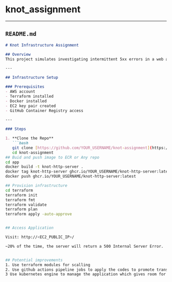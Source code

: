 # knot_assignment


---

##  `README.md`

```markdown
# Knot Infrastructure Assignment

## Overview
This project simulates investigating intermittent 5xx errors in a web application deployed on AWS using Terraform and Docker.

---

## Infrastructure Setup

### Prerequisites
- AWS account
- Terraform installed
- Docker installed
- EC2 key pair created
- GitHub Container Registry access

---

### Steps

1. **Clone the Repo**  
   ```bash
   git clone [https://github.com/YOUR_USERNAME/knot-assignment](https://github.com/centurydevops/knot_assignment.git)
   cd knot-assignment
## Buid and push image to ECR or Any repo
cd app
docker build -t knot-http-server .
docker tag knot-http-server ghcr.io/YOUR_USERNAME/knot-http-server:latest
docker push ghcr.io/YOUR_USERNAME/knot-http-server:latest

## Provision infrastructure
cd terraform
terraform init
terraform fmt
terraform validate
terraform plan
terraform apply -auto-approve


## Access Application

Visit: http://<EC2_PUBLIC_IP>/

~20% of the time, the server will return a 500 Internal Server Error.


## Potential improvements
1. Use terraform modules for scalling
2. Use github actions pipeline jobs to apply the codes to promote transparency within the team
3 Use kubernetes engine to manage the application which gives room for more configurations like monitoring and alerting each time we get any 5xx errors

